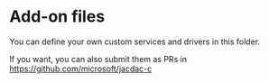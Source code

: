 # Add-on files

You can define your own custom services and drivers in this folder.

If you want, you can also submit them as PRs in https://github.com/microsoft/jacdac-c
